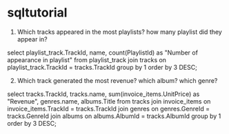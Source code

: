 # sqltutorial

1. Which tracks appeared in the most playlists? how many playlist did they appear in?

select playlist_track.TrackId,
	name,
	count(PlaylistId) as "Number of appearance in playlist"
from playlist_track
join tracks
	on  playlist_track.TrackId = tracks.TrackId
group by 1
order by 3 DESC;

2) Which track generated the most revenue? which album? which genre?

select tracks.TrackId,
	tracks.name,
	sum(invoice_items.UnitPrice) as "Revenue",
	genres.name,
	albums.Title
from tracks
join invoice_items
	on invoice_items.TrackId = tracks.TrackId
join genres
	on genres.GenreId = tracks.GenreId
join albums
	on albums.AlbumId = tracks.AlbumId
group by 1
order by 3 DESC;
